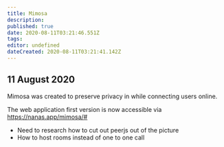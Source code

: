 ```yaml
---
title: Mimosa
description: 
published: true
date: 2020-08-11T03:21:46.551Z
tags: 
editor: undefined
dateCreated: 2020-08-11T03:21:41.142Z
---
```


## 11 August 2020

Mimosa was created to preserve privacy in while connecting users online.

The web application first version is now accessible via https://nanas.app/mimosa/#

- Need to research how to cut out peerjs out of the picture
- How to host rooms instead of one to one call
